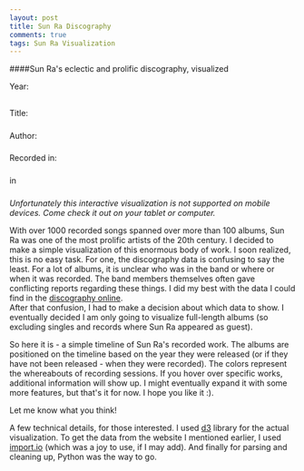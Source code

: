 ```yaml
---
layout: post
title: Sun Ra Discography
comments: true
tags: Sun Ra Visualization
---
```

####Sun Ra's eclectic and prolific discography, visualized

<div id="sunra-container">
<div id="sunra"></div>
<div class="sunra-cover left breathe col-2"></div>
<div class="sunra-content left col-6">
Year: <h2 class="year"><span></span></h2>
Title: <h3 class="title"><span></span></h3>
Author: <h3 class="author"><span></span></h3>
</div>
<div class="sunra-content left col-3">
Recorded in: <h3 class="dates"><span></span></h3>
in <h3 class="locations"><span></span></h3>
</div>
</div>

<em class="none show-mobile">Unfortunately this interactive visualization is not supported on mobile devices. Come check it out on your tablet or computer.</em>

With over 1000 recorded songs spanned over more than 100 albums, Sun Ra was one of the most prolific artists of the 20th century. I decided to make a simple visualization of this enormous body of work. I soon realized, this is no easy task. For one, the discography data is confusing to say the least. For a lot of albums, it is unclear who was in the band or where or when it was recorded. The band members themselves often gave conflicting reports regarding these things. I did my best with the data I could find in the [discography online](http://www.the-temple.net/sunradisco/list.php).  
After that confusion, I had to make a decision about which data to show. I eventually decided I am only going to visualize full-length albums (so excluding singles and records where Sun Ra appeared as guest).  

  
So here it is - a simple timeline of Sun Ra's recorded work. The albums are positioned on the timeline based on the year they were released (or if they have not been released - when they were recorded). The colors represent the whereabouts of recording sessions. If you hover over specific works, additional information will show up.
I might eventually expand it with some more features, but that's it for now. I hope you like it :).  
  

Let me know what you think!
  


<span class="font-small gray">A few technical details, for those interested. I used [d3](http://d3js.org/) library for the actual visualization. To get the data from the website I mentioned earlier, I used [import.io](http://import.io) (which was a joy to use, if I may add). And finally for parsing and cleaning up, Python was the way to go.</span>


<script type="text/javascript" src="{{ "/js/d3.min.js" | prepend: site.baseurl }}"></script>
<script type="text/javascript" src="{{ "/js/sunra_disco.js" | prepend: site.baseurl }}"></script>
<script type="text/javascript">
// Set the dimensions of the canvas / graph
var margin = {top: 30, right: 30, bottom: 30, left: 30};
var width = $('.post').width() - margin.left - margin.right;
var height = 270 - margin.top - margin.bottom;

// Other variables

// Prepare data
var yearlyData = d3.nest()
                    .key(function(d) { return d.release_date; })
                    .sortKeys(d3.ascending)
                    .entries(data);
var maxPerYear = d3.max(yearlyData, function(d) { return d.values.length; });

// Set scales
var xScale = d3.scale.ordinal()
                    .rangeBands([0, width], 0.52, 0.05)
                    .domain(d3.range(d3.min(data, function(d) { return d.release_date - 1; }), d3.max(data, function(d) { return d.release_date + 1; })));
var yScale = d3.scale.ordinal()
                    .rangeBands([height, 0], 0, 0.1)
                    .domain(d3.range(0, maxPerYear));
var cScale = d3.scale.ordinal()
                .range(["#a6cee3","#1f78b4","#b2df8a","#555","#fb9a99","#e31a1c","#fdbf6f","#ff7f00","#cab2d6","#6a3d9a","#ffff99","#b15928", "#8dd3c7","#ffffb3","#bebada","#fb8072","#80b1d3","#fdb462","#b3de69","#fccde5","#d9d9d9","#bc80bd","#ccebc5","#ffed6f"])
                .domain(data, function(d) { return d.recording_locations.join(' or '); });
// Scale helper
var centered = function(i) {
// Function that starts from the center of the interval and spreads out
    return Math.floor(maxPerYear/2) - (i - Math.floor(i/2))*Math.pow(-1, i);
};

// Set axis
var xAxis = d3.svg.axis().scale(xScale).orient('bottom').tickValues(['1956', '1960', '1970', '1980', '1990', '1998']);

// Add svg canvas
var svg = d3.select("#sunra").append("svg")
    .attr("width", width + margin.left + margin.right)
    .attr("height", height + margin.top + margin.bottom)
    .append("g")
    .attr("transform", "translate(" + margin.left + "," + margin.top + ")");

// Add covers
var defs = svg.append('defs');
defs.selectAll('pattern')
    .data(data)
    .enter()
    .append('pattern')
    .attr('id', function(d) { return d.title.replace(/\s+|\(|\)|\'/g, '-'); })
    .attr('x', 0)
    .attr('y', 0)
    .attr('height', 1)
    .attr('width', 1)
    .attr('viewBox', '0 0 100 100')
    .attr('preserveAspectRatio', 'none')
    .append('image')
    .attr('x', 0)
    .attr('y', 0)
    .attr('height', 100)
    .attr('width', 100)
    .attr('preserveAspectRatio', 'none')
    .attr('xlink:href', function(d) { return d.cover; });

// Add albums
var g = svg.selectAll('g').data(yearlyData).enter()
        .append('g')
        .attr('transform', function(d) { return 'translate(' + xScale(d.key) + ', 0)'; });
var records = g.selectAll('circle')
    .data(function(d) { return d.values; })
    .enter()
    .append('circle')
    .attr('class', 'record')
    .attr('r', xScale.rangeBand())
    .attr('cy', function(d, i) { return yScale(centered(i)); })
    .style('fill', function(d) { return 'url(#' + d.title.replace(/\s+|\(|\)|\'/g, '-') + ')'; })
    .style('stroke', function(d) { return cScale(d.recording_locations); });

// Add axis
svg.append('g')
    .attr('class', 'x axis')
    .attr('transform', function(d) { return 'translate(0, ' + height + ')'; })
    .call(xAxis);

// Interactivity
records.on('mouseover', function(d) {    
    d3.select(this)
        .transition()
        .duration(100)
        .attr('r', 25)
        .style('stroke-width', 4);
    d3.select('.sunra-cover')
        .style('background-image', function() { return 'url("' + d.cover + '")'; });
    $('.sunra-content').show();
    $('.sunra-content .year span').html(d.release_date);
    $('.sunra-content .title span').html(d.title);
    $('.sunra-content .author span').html(d.author);
    $('.sunra-content .dates span').html(d.recording_dates.join(', '));
    $('.sunra-content .locations span').html(d.recording_locations.join(', '));
}).on('mouseout', function() {
    d3.select(this)
        .transition()
        .duration(200)
        .attr('r', xScale.rangeBand())
        .style('stroke-width', 2);
});

// Razbij albume na recording sessions
// Več informacij za posamezen album

</script>
